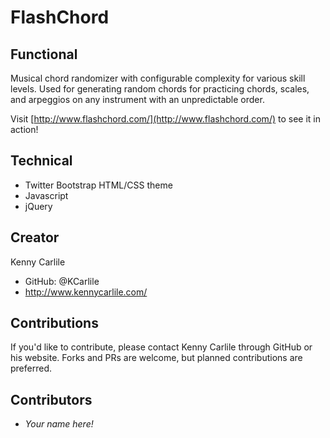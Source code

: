 # FlashChord

## Functional
Musical chord randomizer with configurable complexity for various skill levels. Used for generating random chords for practicing chords, scales, and arpeggios on any instrument with an unpredictable order.

Visit [http://www.flashchord.com/](http://www.flashchord.com/) to see it in action!

## Technical
- Twitter Bootstrap HTML/CSS theme
- Javascript
- jQuery

## Creator
Kenny Carlile
- GitHub: @KCarlile
- http://www.kennycarlile.com/

## Contributions
If you'd like to contribute, please contact Kenny Carlile through GitHub or his website. Forks and PRs are welcome, but planned contributions are preferred.

## Contributors
- _Your name here!_
